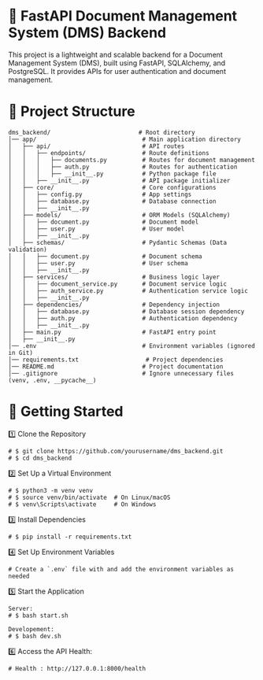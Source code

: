 # 📂 FastAPI Document Management System (DMS) Backend

This project is a lightweight and scalable backend for a Document Management System (DMS),
built using FastAPI, SQLAlchemy, and PostgreSQL. It provides APIs for user authentication 
and document management.

# 📌 Project Structure
```
dms_backend/                         # Root directory
│── app/                              # Main application directory
│   ├── api/                          # API routes
│   │   ├── endpoints/                # Route definitions
│   │   │   ├── documents.py          # Routes for document management
│   │   │   ├── auth.py               # Routes for authentication
│   │   │   ├── __init__.py           # Python package file
│   │   ├── __init__.py               # API package initializer
│   ├── core/                         # Core configurations
│   │   ├── config.py                 # App settings
│   │   ├── database.py               # Database connection
│   │   ├── __init__.py
│   ├── models/                       # ORM Models (SQLAlchemy)
│   │   ├── document.py               # Document model
│   │   ├── user.py                   # User model
│   │   ├── __init__.py
│   ├── schemas/                      # Pydantic Schemas (Data validation)
│   │   ├── document.py               # Document schema
│   │   ├── user.py                   # User schema
│   │   ├── __init__.py
│   ├── services/                     # Business logic layer
│   │   ├── document_service.py       # Document service logic
│   │   ├── auth_service.py           # Authentication service logic
│   │   ├── __init__.py
│   ├── dependencies/                 # Dependency injection
│   │   ├── database.py               # Database session dependency
│   │   ├── auth.py                   # Authentication dependency
│   │   ├── __init__.py
│   ├── main.py                       # FastAPI entry point
│   ├── __init__.py
│── .env                              # Environment variables (ignored in Git)
│── requirements.txt                   # Project dependencies
│── README.md                         # Project documentation
│── .gitignore                        # Ignore unnecessary files (venv, .env, __pycache__)
```

# 🚀 Getting Started

 1️⃣ Clone the Repository
```
# $ git clone https://github.com/yourusername/dms_backend.git
# $ cd dms_backend
```
 2️⃣ Set Up a Virtual Environment
```
# $ python3 -m venv venv
# $ source venv/bin/activate  # On Linux/macOS
# $ venv\Scripts\activate     # On Windows
```

3️⃣ Install Dependencies
```
# $ pip install -r requirements.txt
```

 4️⃣ Set Up Environment Variables
```
# Create a `.env` file with and add the environment variables as needed
```
 5️⃣ Start the Application
```
Server:
# $ bash start.sh

Developement:
# $ bash dev.sh

```


6️⃣ Access the API Health:
```
# Health : http://127.0.0.1:8000/health
```
